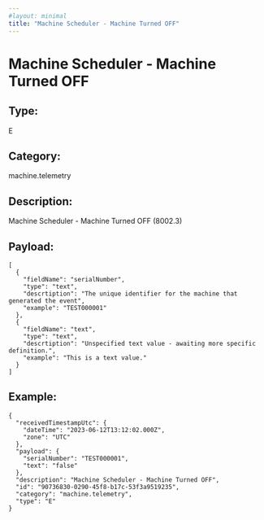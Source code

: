 ```yaml
---
#layout: minimal
title: "Machine Scheduler - Machine Turned OFF"
---
```


# Machine Scheduler - Machine Turned OFF

## Type:

E

## Category:

machine.telemetry

## Description: 

Machine Scheduler - Machine Turned OFF (8002.3)

## Payload:

```
[
  {
    "fieldName": "serialNumber",
    "type": "text",
    "descrtiption": "The unique identifier for the machine that generated the event",
    "example": "TEST000001"
  },
  {
    "fieldName": "text",
    "type": "text",
    "descrtiption": "Unspecified text value - awaiting more specific definition.",
    "example": "This is a text value."
  }
]
```

## Example:

```
{
  "receivedTimestampUtc": {
    "dateTime": "2023-06-12T13:12:02.000Z",
    "zone": "UTC"
  },
  "payload": {
    "serialNumber": "TEST000001",
    "text": "false"
  },
  "description": "Machine Scheduler - Machine Turned OFF",
  "id": "90736830-0290-45f8-b17c-53f3a9519235",
  "category": "machine.telemetry",
  "type": "E"
}
```
